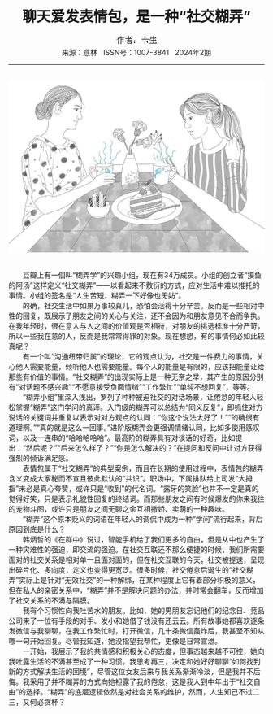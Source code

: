 # <center>聊天爱发表情包，是一种“社交糊弄”</center>

<div align=center><img src="https://raw.githubusercontent.com/leaguecn/magazines/main/img_authors/%25d7%25f7%25d5%25df%25a3%25ba%25bf%25a8%25c9%25fa.jpg"></div>

<center>来源：意林   ISSN号：1007-3841   2024年2期</center>

* * *

<br>![](https://raw.githubusercontent.com/leaguecn/magazines/main/img/yili20240240-1-l.jpg)

  
<br>　　豆瓣上有一個叫“糊弄学”的兴趣小组，现在有34万成员。小组的创立者“摸鱼的阿汤”这样定义“社交糊弄”——以看起来不敷衍的方式，应对生活中难以推托的事情。小组的签名是“人生苦短，糊弄一下好像也无妨”。  
　　的确，社交生活中如果万事较真儿，恐怕会活得十分辛苦。反而是一些相对中性的回复，既展示了朋友之间的关心与关注，还不会因为和朋友意见不合而争执。在我年轻时，很在意人与人之间的价值观是否相符，对朋友的挑选标准十分严苛，所以一些我在意的人，反而是我常常得罪的对象。现在想想，有的事情何必如此较真呢？  
　　有一个叫“沟通纽带归属”的理论，它的观点认为，社交是一件费力的事情，关心他人需要能量，倾听他人也需要能量。每个人的能量是有限的，应该把能量让给那些有价值的事情。“社交糊弄”的出现实际上是一种无奈之举，其产生的原因分别有“对话题不感兴趣”“不愿意接受负面情绪”“工作繁忙”“单纯不想回复”，等等。  
　　“糊弄小组”里深入浅出，罗列了种种被迫社交的对话场景，让倦怠的年轻人轻松掌握“糊弄”这门学问的真谛。入门级的糊弄可以总结为“同义反复”，即抓住对方说话的关键词并重复以表示对对方观点的认同：“你这个说法太好了！”“的确很有道理啊。”“真的就是这么一回事。”进阶版糊弄会更强调情绪认同，比如多使用感叹词，以及一连串的“哈哈哈哈哈”。最高阶的糊弄具有对谈话的好奇，比如提出：“然后呢？”“后来怎么样了？”“你是怎么解决的？”在提问和反问中让对方获得强烈的倾诉满足感。  
　　表情包属于“社交糊弄”的典型案例，而且在长期的使用过程中，表情包的糊弄含义变成大家秘而不宣且彼此默认的“共识”。职场中，下属排队给上司发“大拇指”未必是真心夸赞，或许只是“收到”的代名词。“露牙的笑脸”也并不一定是真的觉得好笑，只是表示礼貌性回复的终结词。而那些朋友之间有时候爆发的你来我往的宠物斗图，或许只是朋友之间无聊之余互相撒娇、卖萌的一种趣味。  
　　“糊弄”这个原本贬义的词语在年轻人的调侃中成为一种“学问”流行起来，背后原因到底是什么？  
　　韩炳哲的《在群中》说过，智能手机给了我们更多的自由，但是从中也产生了一种灾难性的强迫，即交流的强迫。在社交互联还不那么便捷的时候，我们所需要面对的社交关系是相对单一且面对面的，但在社交互联的今天，社交被提速，呈现出碎片化、多向度，定义也变得更宽泛。很多时候，社交倦怠后诞生的“社交糊弄”实际上是针对“无效社交”的一种解绑，在某种程度上它有着部分积极的意义，但在私人的亲密关系中，“糊弄”并不是解决问题的办法，并时常会翻车，反而增加了社交关系的不满与隔膜。  
　　我有个习惯性向我吐苦水的朋友。比如，她的男朋友忘记他们的纪念日、竞品公司来了一位有手段的对手、发小和她借了钱没有还云云。所有故事她都喜欢逐条发微信与我聊聊，在我工作繁忙时，打开微信，几十条微信轰炸后，我甚至不知从哪一句开始回复。尽管我知道，她没指望我帮忙，更像是日常宣泄。  
　　一开始，我展示了我的共情感和积极关心的态度，但事态越来越不可控，她向我吐露生活的不满甚至成了一种习惯。我思考再三，决定和她好好聊聊“如何找到新的方式解决生活的困境”，尽管这位女友后来与我关系渐渐冷淡，但是我并不后悔。我采用了并不糊弄的方式向她袒露了我的倦怠，这是我人到中年出于“社交自由”的选择。“糊弄”的底层逻辑依然是对社会关系的维护，然而，人生知己不过二三，又何必贪杯？
